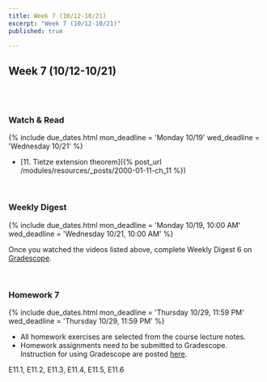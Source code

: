 ```yaml
---
title: Week 7 (10/12-10/21)
excerpt: "Week 7 (10/12-10/21)"
published: true

---
```


## Week 7 (10/12-10/21)

<br/>
<br/>


### Watch & Read

{% include due_dates.html
mon_deadline = 'Monday 10/19'
wed_deadline = 'Wednesday 10/21'
%}



* [11. Tietze extension theorem]({% post_url /modules/resources/_posts/2000-01-11-ch_11 %})

<br/>

### Weekly Digest

{% include due_dates.html
mon_deadline = 'Monday 10/19, 10:00 AM'
wed_deadline = 'Wednesday 10/21, 10:00 AM'
%}

Once you watched the videos listed above, complete Weekly Digest 6 on [Gradescope](https://www.gradescope.com).

<br/>



### Homework 7


{% include due_dates.html
mon_deadline = 'Thursday 10/29, 11:59 PM'
wed_deadline = 'Thursday 10/29, 11:59 PM'
%}

* All homework exercises are selected from the course lecture notes.
* Homework assignments need to be submitted to Gradescope. Instruction for
using Gradescope are posted [here](https://www.ubgradescope.info/).


E11.1, E11.2, E11.3, E11.4, E11.5, E11.6
